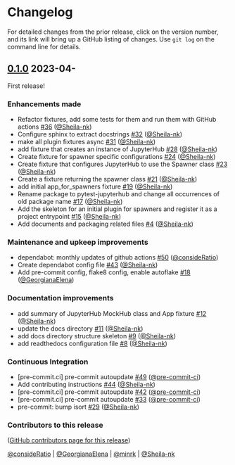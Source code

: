 # Changelog

For detailed changes from the prior release, click on the version number, and
its link will bring up a GitHub listing of changes. Use `git log` on the command line for details.

## [0.1.0](https://github.com/jupyterhub/pytest-jupyterhub/compare/0a6ed6d634f8bd9ae294a367fad1757f521f18b1...0.1.0) 2023-04-

First release!

### Enhancements made

- Refactor fixtures, add some tests for them and run them with GitHub actions [#36](https://github.com/jupyterhub/pytest-jupyterhub/pull/36) ([@Sheila-nk](https://github.com/Sheila-nk))
- Configure sphinx to extract docstrings [#32](https://github.com/jupyterhub/pytest-jupyterhub/pull/32) ([@Sheila-nk](https://github.com/Sheila-nk))
- make all plugin fixtures async [#31](https://github.com/jupyterhub/pytest-jupyterhub/pull/31) ([@Sheila-nk](https://github.com/Sheila-nk))
- add fixture that creates an instance of JupyterHub [#28](https://github.com/jupyterhub/pytest-jupyterhub/pull/28) ([@Sheila-nk](https://github.com/Sheila-nk))
- Create fixture for spawner specific configurations [#24](https://github.com/jupyterhub/pytest-jupyterhub/pull/24) ([@Sheila-nk](https://github.com/Sheila-nk))
- Create fixture that configures JupyterHub to use the Spawner class [#23](https://github.com/jupyterhub/pytest-jupyterhub/pull/23) ([@Sheila-nk](https://github.com/Sheila-nk))
- Create a fixture returning the spawner class [#21](https://github.com/jupyterhub/pytest-jupyterhub/pull/21) ([@Sheila-nk](https://github.com/Sheila-nk))
- add initial app_for_spawners fixture [#19](https://github.com/jupyterhub/pytest-jupyterhub/pull/19) ([@Sheila-nk](https://github.com/Sheila-nk))
- Rename package to pytest-jupyterhub and change all occurrences of old package name [#17](https://github.com/jupyterhub/pytest-jupyterhub/pull/17) ([@Sheila-nk](https://github.com/Sheila-nk))
- Add the skeleton for an initial plugin for spawners and register it as a project entrypoint [#15](https://github.com/jupyterhub/pytest-jupyterhub/pull/15) ([@Sheila-nk](https://github.com/Sheila-nk))
- Add documents and packaging related files [#4](https://github.com/jupyterhub/pytest-jupyterhub/pull/4) ([@Sheila-nk](https://github.com/Sheila-nk))

### Maintenance and upkeep improvements

- dependabot: monthly updates of github actions [#50](https://github.com/jupyterhub/pytest-jupyterhub/pull/50) ([@consideRatio](https://github.com/consideRatio))
- Create dependabot config file [#43](https://github.com/jupyterhub/pytest-jupyterhub/pull/43) ([@Sheila-nk](https://github.com/Sheila-nk))
- Add pre-commit config, flake8 config, enable autoflake [#18](https://github.com/jupyterhub/pytest-jupyterhub/pull/18) ([@GeorgianaElena](https://github.com/GeorgianaElena))

### Documentation improvements

- add summary of JupyterHub MockHub class and App fixture [#12](https://github.com/jupyterhub/pytest-jupyterhub/pull/12) ([@Sheila-nk](https://github.com/Sheila-nk))
- update the docs directory [#11](https://github.com/jupyterhub/pytest-jupyterhub/pull/11) ([@Sheila-nk](https://github.com/Sheila-nk))
- add docs directory structure skeleton [#9](https://github.com/jupyterhub/pytest-jupyterhub/pull/9) ([@Sheila-nk](https://github.com/Sheila-nk))
- add readthedocs configuration file [#8](https://github.com/jupyterhub/pytest-jupyterhub/pull/8) ([@Sheila-nk](https://github.com/Sheila-nk))

### Continuous Integration

- [pre-commit.ci] pre-commit autoupdate [#49](https://github.com/jupyterhub/pytest-jupyterhub/pull/49) ([@pre-commit-ci](https://github.com/pre-commit-ci))
- Add contributing instructions [#44](https://github.com/jupyterhub/pytest-jupyterhub/pull/44) ([@Sheila-nk](https://github.com/Sheila-nk))
- [pre-commit.ci] pre-commit autoupdate [#42](https://github.com/jupyterhub/pytest-jupyterhub/pull/42) ([@pre-commit-ci](https://github.com/pre-commit-ci))
- [pre-commit.ci] pre-commit autoupdate [#33](https://github.com/jupyterhub/pytest-jupyterhub/pull/33) ([@pre-commit-ci](https://github.com/pre-commit-ci))
- pre-commit: bump isort [#29](https://github.com/jupyterhub/pytest-jupyterhub/pull/29) ([@Sheila-nk](https://github.com/Sheila-nk))

### Contributors to this release

([GitHub contributors page for this release](https://github.com/jupyterhub/pytest-jupyterhub/graphs/contributors?from=2022-12-12&to=2023-04-11&type=c))

[@consideRatio](https://github.com/search?q=repo%3Ajupyterhub%2Fpytest-jupyterhub+involves%3AconsideRatio+updated%3A2022-12-12..2023-04-11&type=Issues) | [@GeorgianaElena](https://github.com/search?q=repo%3Ajupyterhub%2Fpytest-jupyterhub+involves%3AGeorgianaElena+updated%3A2022-12-12..2023-04-11&type=Issues) | [@minrk](https://github.com/search?q=repo%3Ajupyterhub%2Fpytest-jupyterhub+involves%3Aminrk+updated%3A2022-12-12..2023-04-11&type=Issues) | [@Sheila-nk](https://github.com/search?q=repo%3Ajupyterhub%2Fpytest-jupyterhub+involves%3ASheila-nk+updated%3A2022-12-12..2023-04-11&type=Issues)
